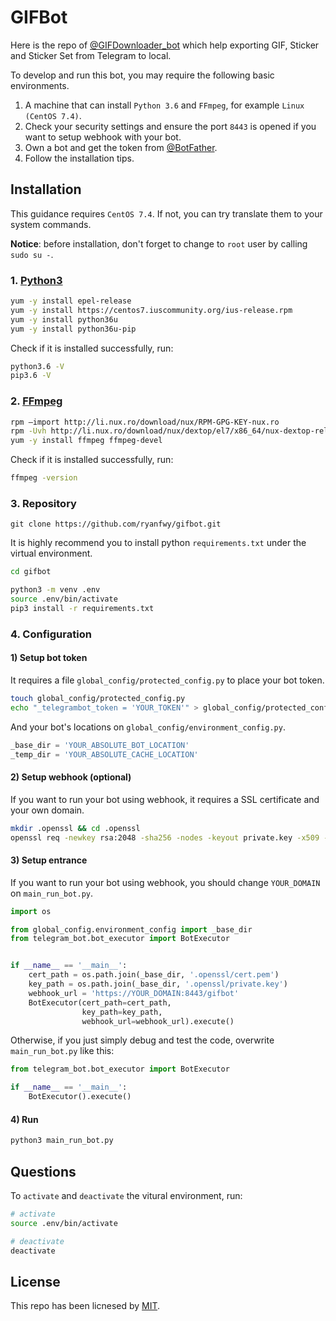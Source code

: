 # GIFBot

Here is the repo of [@GIFDownloader_bot](https://t.me/GIFDownloader_bot) which help exporting GIF, Sticker and Sticker Set from Telegram to local.

To develop and run this bot, you may require the following basic environments.

1. A machine that can install `Python 3.6` and `FFmpeg`, for example `Linux (CentOS 7.4)`.
2. Check your security settings and ensure the port `8443` is opened if you want to setup webhook with your bot.
3. Own a bot and get the token from [@BotFather](https://t.me/BotFather).
4. Follow the installation tips.


## Installation

This guidance requires `CentOS 7.4`. If not, you can try translate them to your system commands.

**Notice**: before installation, don't forget to change to `root` user by calling `sudo su -`.

### 1. [Python3](https://www.python.org/downloads/)
```bash
yum -y install epel-release
yum -y install https://centos7.iuscommunity.org/ius-release.rpm
yum -y install python36u
yum -y install python36u-pip
```

Check if it is installed successfully, run:

```bash
python3.6 -V
pip3.6 -V
```

### 2. [FFmpeg](https://www.ffmpeg.org/download.html)
```bash
rpm –import http://li.nux.ro/download/nux/RPM-GPG-KEY-nux.ro
rpm -Uvh http://li.nux.ro/download/nux/dextop/el7/x86_64/nux-dextop-release-0-5.el7.nux.noarch.rpm
yum -y install ffmpeg ffmpeg-devel
```

Check if it is installed successfully, run:

```bash
ffmpeg -version
```

### 3. Repository

```
git clone https://github.com/ryanfwy/gifbot.git
```

It is highly recommend you to install python `requirements.txt` under the virtual environment.

```bash
cd gifbot

python3 -m venv .env
source .env/bin/activate
pip3 install -r requirements.txt
```

### 4. Configuration

#### 1) Setup bot token

It requires a file `global_config/protected_config.py` to place your bot token.

```bash
touch global_config/protected_config.py
echo "_telegrambot_token = 'YOUR_TOKEN'" > global_config/protected_config.py
```

And your bot's locations on `global_config/environment_config.py`.

```python
_base_dir = 'YOUR_ABSOLUTE_BOT_LOCATION'
_temp_dir = 'YOUR_ABSOLUTE_CACHE_LOCATION'
```

#### 2) Setup webhook (optional)

If you want to run your bot using webhook, it requires a SSL certificate and your own domain.

```bash
mkdir .openssl && cd .openssl
openssl req -newkey rsa:2048 -sha256 -nodes -keyout private.key -x509 -days 3650 -out cert.pem && cd ..
```

#### 3) Setup entrance

If you want to run your bot using webhook, you should change `YOUR_DOMAIN` on `main_run_bot.py`.

```python
import os

from global_config.environment_config import _base_dir
from telegram_bot.bot_executor import BotExecutor


if __name__ == '__main__':
    cert_path = os.path.join(_base_dir, '.openssl/cert.pem')
    key_path = os.path.join(_base_dir, '.openssl/private.key')
    webhook_url = 'https://YOUR_DOMAIN:8443/gifbot'
    BotExecutor(cert_path=cert_path,
                key_path=key_path,
                webhook_url=webhook_url).execute()
```

Otherwise, if you just simply debug and test the code, overwrite `main_run_bot.py` like this:

```python
from telegram_bot.bot_executor import BotExecutor

if __name__ == '__main__':
    BotExecutor().execute()
```


#### 4) Run
```bash
python3 main_run_bot.py
```

## Questions

To `activate` and `deactivate` the vitural environment, run:

```bash
# activate
source .env/bin/activate

# deactivate
deactivate
```

## License

This repo has been licnesed by [MIT](https://github.com/ryanfwy/gifbot/blob/master/LICENSE).
